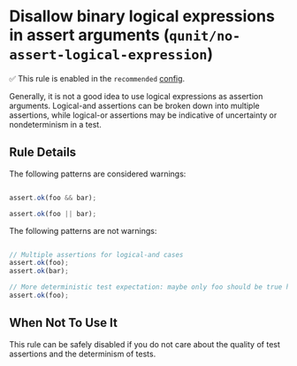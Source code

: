 # Disallow binary logical expressions in assert arguments (`qunit/no-assert-logical-expression`)

✅ This rule is enabled in the `recommended` [config](https://github.com/platinumazure/eslint-plugin-qunit/blob/master/README.md#configurations).

<!-- end rule header -->

Generally, it is not a good idea to use logical expressions as assertion arguments. Logical-and assertions can be broken down into multiple assertions, while logical-or assertions may be indicative of uncertainty or nondeterminism in a test.

## Rule Details

The following patterns are considered warnings:

```js

assert.ok(foo && bar);

assert.ok(foo || bar);

```

The following patterns are not warnings:

```js

// Multiple assertions for logical-and cases
assert.ok(foo);
assert.ok(bar);

// More deterministic test expectation: maybe only foo should be true here
assert.ok(foo);

```

## When Not To Use It

This rule can be safely disabled if you do not care about the quality of test assertions and the determinism of tests.
